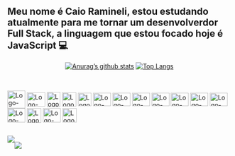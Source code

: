 ## Meu nome é Caio Ramineli, estou estudando atualmente para me tornar um desenvolverdor Full Stack, a linguagem que estou focado hoje é JavaScript 💻

<div align="middle">

  [![Anurag’s github stats](https://github-readme-stats.vercel.app/api?username=caioramineli&show_icons=true&theme=dracula)](https://github.com/caioramineli)
  [![Top Langs](https://github-readme-stats.vercel.app/api/top-langs/?username=caioramineli&layout=compact&theme=dracula&langs_count=6&hide=jupyter%20notebook,tex,makefile,shell)](https://github.com/caioramineli)
    


</div>
<br>
<div style="display: inline_block; margin-top: 1rem">
  <img align="center" alt="Logo-Js" height="40" width="40" src="https://icons.veryicon.com/png/o/business/vscode-program-item-icon/javascript-3.png">
  <img align="center" alt="Logo-react" height="32" width="41" src="https://cdn.jsdelivr.net/gh/devicons/devicon/icons/react/react-original.svg">
  <img align="center" alt="Logo-nodejs" height="34" width="30" src="https://static-00.iconduck.com/assets.00/node-js-icon-1901x2048-mk1e13df.png">
  <img align="center" alt="Logo-next" height="32" width="32" src="https://www.datocms-assets.com/75941/1657707878-nextjs_logo.png">
  <img align="center" alt="Logo-typescript" height="30" width="30" src="https://static-00.iconduck.com/assets.00/typescript-icon-icon-1024x1024-vh3pfez8.png">
  <img align="center" alt="Logo-HTML" height="30" width="40" src="https://cdn.jsdelivr.net/gh/devicons/devicon/icons/html5/html5-plain.svg">
  <img align="center" alt="Logo-CSS" height="30" width="40" src="https://cdn.jsdelivr.net/gh/devicons/devicon/icons/css3/css3-plain.svg">
  <img align="center" alt="Logo-php" height="30" width="40" src="https://caioramineli.github.io/portfolio/assets/php.png">
  <img align="center" alt="Logo-Csharp" height="30" width="40" src="https://upload.wikimedia.org/wikipedia/commons/b/bd/Logo_C_sharp.svg">
  <img align="center" alt="Logo-BootStrap" height="30" width="40" src="https://caioramineli.github.io/portfolio/assets/bootstrap.png">
  <img align="center" alt="Logo-Git" height="30" width="40" src="https://cdn.jsdelivr.net/gh/devicons/devicon/icons/git/git-original.svg">
  <img align="center" alt="Logo-tailwind" height="30" width="40" src="https://static-00.iconduck.com/assets.00/tailwind-css-icon-2048x1229-u8dzt4uh.png">
  <img align="center" alt="Logo-mysql" height="32" width="40" src="https://caioramineli.github.io/portfolio/assets/mysql.png">
  <img align="center" alt="Logo-mongo" height="33" width="32" src="https://www.svgrepo.com/show/331488/mongodb.svg">
  <img align="center" alt="Logo-postgresql" height="32" width="40" src="https://cdn.jsdelivr.net/gh/devicons/devicon/icons/postgresql/postgresql-plain.svg">
  <img align="center" alt="Logo-python" height="32" width="32" src="https://upload.wikimedia.org/wikipedia/commons/thumb/c/c3/Python-logo-notext.svg/1200px-Python-logo-notext.svg.png">
 
  
</div>
  
  ##
  
  <div style="display: flex;">
  <a href="https://www.linkedin.com/in/caioramineli/" target="_blank"><img src="https://img.shields.io/badge/-LinkedIn-%230077B5?style=for-the-badge&logo=linkedin&logoColor=white" target="_blank"></a>

  <a href = "mailto:caiofrancoramineli3@gmail.com"><img src="https://img.shields.io/badge/Gmail-D14836?style=for-the-badge&logo=gmail&logoColor=white" target="_blank"></a>
  </div>
          
